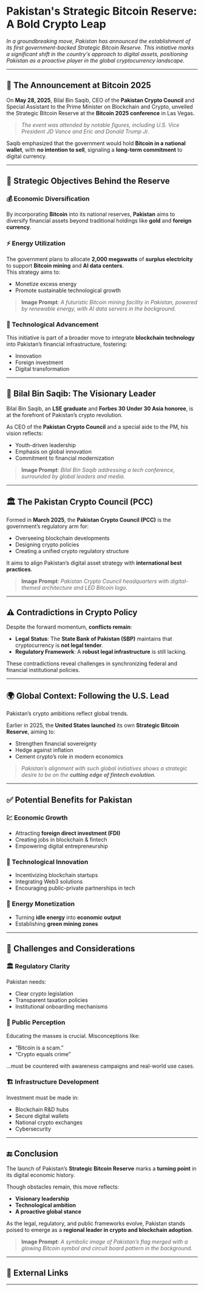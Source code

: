 # Pakistan's Strategic Bitcoin Reserve: A Bold Crypto Leap

_In a groundbreaking move, Pakistan has announced the establishment of its first government-backed Strategic Bitcoin Reserve. This initiative marks a significant shift in the country's approach to digital assets, positioning Pakistan as a proactive player in the global cryptocurrency landscape._

---

## 📍 The Announcement at Bitcoin 2025

On **May 28, 2025**, Bilal Bin Saqib, CEO of the **Pakistan Crypto Council** and Special Assistant to the Prime Minister on Blockchain and Crypto, unveiled the Strategic Bitcoin Reserve at the **Bitcoin 2025 conference** in Las Vegas.

> _The event was attended by notable figures, including U.S. Vice President JD Vance and Eric and Donald Trump Jr._

Saqib emphasized that the government would hold **Bitcoin in a national wallet**, with **no intention to sell**, signaling a **long-term commitment** to digital currency.

---

## 🧭 Strategic Objectives Behind the Reserve

### 💰 Economic Diversification

By incorporating **Bitcoin** into its national reserves, **Pakistan** aims to diversify financial assets beyond traditional holdings like **gold** and **foreign currency**.

### ⚡ Energy Utilization

The government plans to allocate **2,000 megawatts** of **surplus electricity** to support **Bitcoin mining** and **AI data centers**.  
This strategy aims to:

- Monetize excess energy  
- Promote sustainable technological growth

> **Image Prompt**: _A futuristic Bitcoin mining facility in Pakistan, powered by renewable energy, with AI data servers in the background._

### 🔗 Technological Advancement

This initiative is part of a broader move to integrate **blockchain technology** into Pakistan’s financial infrastructure, fostering:

- Innovation  
- Foreign investment  
- Digital transformation

---

## 👤 Bilal Bin Saqib: The Visionary Leader

Bilal Bin Saqib, an **LSE graduate** and **Forbes 30 Under 30 Asia honoree**, is at the forefront of Pakistan’s crypto revolution.  

As CEO of the **Pakistan Crypto Council** and a special aide to the PM, his vision reflects:

- Youth-driven leadership  
- Emphasis on global innovation  
- Commitment to financial modernization

> **Image Prompt**: _Bilal Bin Saqib addressing a tech conference, surrounded by global leaders and media._

---

## 🏛️ The Pakistan Crypto Council (PCC)

Formed in **March 2025**, the **Pakistan Crypto Council (PCC)** is the government’s regulatory arm for:

- Overseeing blockchain developments  
- Designing crypto policies  
- Creating a unified crypto regulatory structure

It aims to align Pakistan’s digital asset strategy with **international best practices**.

> **Image Prompt**: _Pakistan Crypto Council headquarters with digital-themed architecture and LED Bitcoin logo._

---

## ⚠️ Contradictions in Crypto Policy

Despite the forward momentum, **conflicts remain**:

- **Legal Status**: The **State Bank of Pakistan (SBP)** maintains that cryptocurrency is **not legal tender**.  
- **Regulatory Framework**: A **robust legal infrastructure** is still lacking.

These contradictions reveal challenges in synchronizing federal and financial institutional policies.

---

## 🌍 Global Context: Following the U.S. Lead

Pakistan’s crypto ambitions reflect global trends.

Earlier in 2025, the **United States launched** its own **Strategic Bitcoin Reserve**, aiming to:

- Strengthen financial sovereignty  
- Hedge against inflation  
- Cement crypto’s role in modern economics

> _Pakistan’s alignment with such global initiatives shows a strategic desire to be on the **cutting edge of fintech evolution**._

---

## ✅ Potential Benefits for Pakistan

### 💹 Economic Growth

- Attracting **foreign direct investment (FDI)**
- Creating jobs in blockchain & fintech
- Empowering digital entrepreneurship

### 🚀 Technological Innovation

- Incentivizing blockchain startups  
- Integrating Web3 solutions  
- Encouraging public-private partnerships in tech

### 🔌 Energy Monetization

- Turning **idle energy** into **economic output**  
- Establishing **green mining zones**  

---

## 🧱 Challenges and Considerations

### 🏛️ Regulatory Clarity

Pakistan needs:

- Clear crypto legislation  
- Transparent taxation policies  
- Institutional onboarding mechanisms

### 🧠 Public Perception

Educating the masses is crucial. Misconceptions like:

- “Bitcoin is a scam.”  
- “Crypto equals crime”  

...must be countered with awareness campaigns and real-world use cases.

### 🏗️ Infrastructure Development

Investment must be made in:

- Blockchain R&D hubs  
- Secure digital wallets  
- National crypto exchanges  
- Cybersecurity

---

## 🔚 Conclusion

The launch of Pakistan’s **Strategic Bitcoin Reserve** marks a **turning point** in its digital economic history.

Though obstacles remain, this move reflects:

- **Visionary leadership**  
- **Technological ambition**  
- **A proactive global stance**  

As the legal, regulatory, and public frameworks evolve, Pakistan stands poised to emerge as a **regional leader in crypto and blockchain adoption**.

> **Image Prompt**: _A symbolic image of Pakistan’s flag merged with a glowing Bitcoin symbol and circuit board pattern in the background._

---

## 🔗 External Links

---

